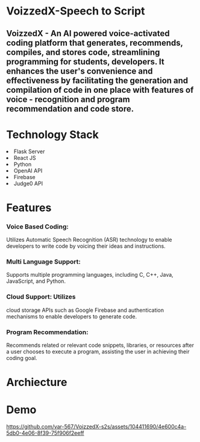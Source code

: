 # VoizzedX-Speech to Script
VoizzedX - An AI powered voice-activated coding platform that generates, recommends, compiles, and stores code, streamlining programming for students, developers.
It enhances the user's convenience and effectiveness by facilitating the generation and compilation of code in one place
with features of voice - recognition and program recommendation and code store.
--
# Technology Stack
<li>Flask Server</li>
<li>React JS</li>
<li>Python</li>
<li>OpenAI API</li>
<li>Firebase</li>
<li>Judge0 API</li>


# Features
 ### Voice Based Coding:  
 Utilizes Automatic Speech Recognition (ASR) technology to enable developers to write code by voicing their ideas and instructions.
### Multi Language Support: 
Supports multiple programming languages, including C, C++, Java, JavaScript, and Python.
### Cloud Support: Utilizes 
cloud storage APIs such as Google Firebase and authentication mechanisms to enable developers to generate code.
### Program Recommendation:
Recommends related or relevant code snippets, libraries, or resources after a user chooses to execute a program, assisting the user in achieving their coding goal.

# Archiecture


# Demo

https://github.com/var-567/VoizzedX-s2s/assets/104411690/4e600c4a-5db0-4e06-8f39-75f906f2eeff

